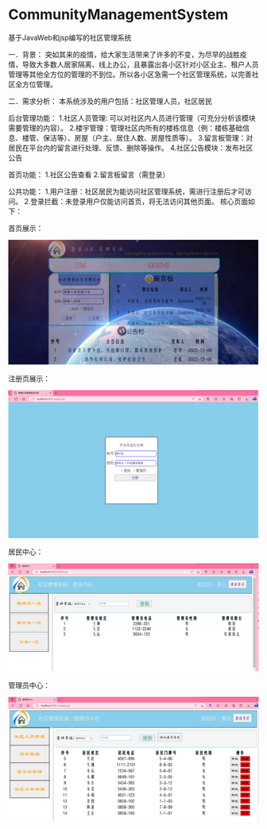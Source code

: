 # CommunityManagementSystem
基于JavaWeb和jsp编写的社区管理系统

一．背景：
突如其来的疫情，给大家生活带来了许多的不变，为尽早的战胜疫情，导致大多数人居家隔离、线上办公，且暴露出各小区针对小区业主、租户人员管理等其他全方位的管理的不到位。所以各小区急需一个社区管理系统，以完善社区全方位管理。

二．需求分析：
本系统涉及的用户包括：社区管理人员，社区居民

后台管理功能：
1.社区人员管理: 可以对社区内人员进行管理（可充分分析该模块需要管理的内容）。
2.楼宇管理：管理社区内所有的楼栋信息（例：楼栋基础信息、楼管、保洁等）、房屋（户主、居住人数、房屋性质等）。
3.留言板管理：对居民在平台内的留言进行处理、反馈、删除等操作。
4.社区公告模块：发布社区公告

首页功能：
1.社区公告查看
2.留言板留言（需登录）

公共功能：
1.用户注册：社区居民为能访问社区管理系统，需进行注册后才可访问。
2.登录拦截：未登录用户仅能访问首页，将无法访问其他页面。
核心页面如下：

首页展示：


![img.png](img.png)


注册页展示：


![img_1.png](img_1.png)


居民中心：


![img_2.png](img_2.png)


管理员中心：


![img_3.png](img_3.png)
